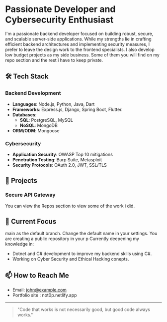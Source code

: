# Passionate Developer and Cybersecurity Enthusiast

I'm a passionate backend developer focused on building robust, secure, and scalable server-side applications. While my strengths lie in crafting efficient backend architectures and implementing security measures, I prefer to leave the design work to the frontend specialists. I also develop low budget projects as my side business. Some of them you will find on my repo section and the rest i have to keep private.

## 🛠️ Tech Stack

### Backend Development
- **Languages**: Node.js, Python, Java, Dart
- **Frameworks**: Express.js, Django, Spring Boot, Flutter.
- **Databases**: 
  - **SQL**: PostgreSQL, MySQL
  - **NoSQL**: MongoDB
- **ORM/ODM**: Mongoose

### Cybersecurity
- **Application Security**: OWASP Top 10 mitigations
- **Penetration Testing**: Burp Suite, Metasploit
- **Security Protocols**: OAuth 2.0, JWT, SSL/TLS

## 🚀 Projects

### Secure API Gateway
You can view the Repos section to view some of the work i did.

## 🌱 Current Focus
main as the default branch. Change the default name in your settings.
You are creating a public repository in your p
Currently deepening my knowledge in:
- Dotnet and C# development to improve my backend skills using C#.
- Working on Cyber Security and Ethical Hacking conepts.

## 📫 How to Reach Me

- Email: john@example.com
- Portfolio site : not0p.netlify.app

---

> "Code that works is not necessarily good, but good code always works."
